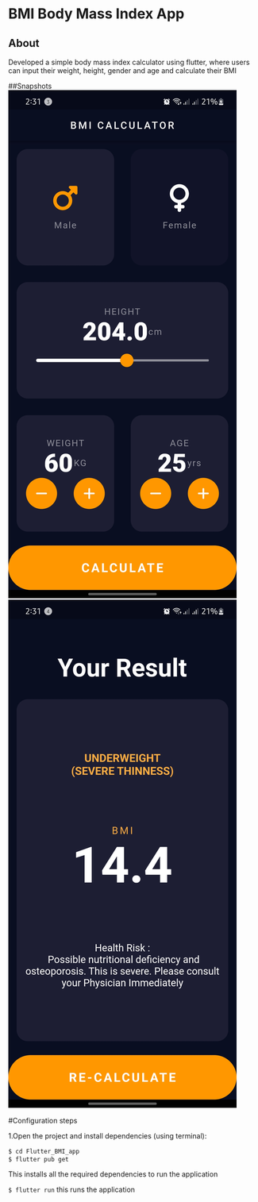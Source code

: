 # BMI Body Mass Index App
## About 
Developed a simple body mass index calculator using flutter, where users can input their weight, height, gender and age and calculate their BMI

##Snapshots
![Screenshots](/snapshots/snapshot1.jpg)
![Screenshots](/snapshots/snapshot2.jpg)

#Configuration steps

1.Open the project and install dependencies (using terminal):

```
$ cd Flutter_BMI_app
$ flutter pub get
```
This installs all the required dependencies to run the application

`$ flutter run`
this runs the application
